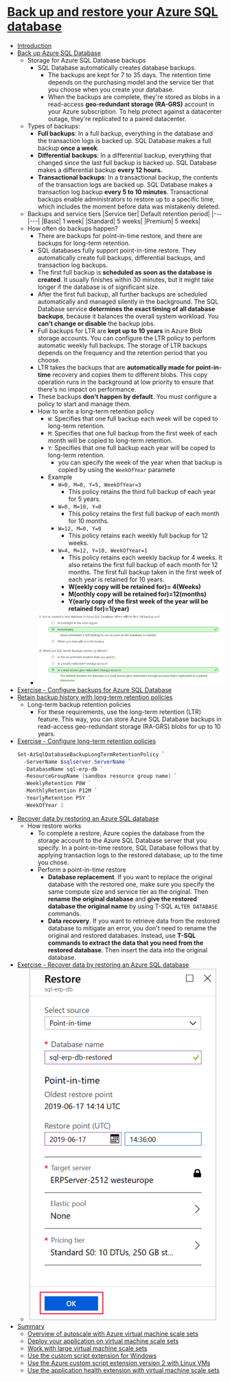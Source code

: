 # [Back up and restore your Azure SQL database](https://docs.microsoft.com/en-au/learn/modules/backup-restore-azure-sql/index)
- [Introduction](https://docs.microsoft.com/en-au/learn/modules/backup-restore-azure-sql/1-introduction/)
- [Back up Azure SQL Database](https://docs.microsoft.com/en-au/learn/modules/backup-restore-azure-sql/2-protect-database-with-backup/)
  - Storage for Azure SQL Database backups
    - SQL Database automatically creates database backups. 
      - The backups are kept for 7 to 35 days. The retention time depends on the purchasing model and the service tier that you choose when you create your database. 
      - When the backups are complete, they're stored as blobs in a read-access **geo-redundant storage (RA-GRS)** account in your Azure subscription. To help protect against a datacenter outage, they're replicated to a paired datacenter.
  - Types of backups:
    - **Full backups**: In a full backup, everything in the database and the transaction logs is backed up. SQL Database makes a full backup **once a week**.
    - **Differential backups**: In a differential backup, everything that changed since the last full backup is backed up. SQL Database makes a differential backup **every 12 hours.**
    - **Transactional backups**: In a transactional backup, the contents of the transaction logs are backed up. SQL Database makes a transaction log backup **every 5 to 10 minutes**. Transactional backups enable administrators to restore up to a specific time, which includes the moment before data was mistakenly deleted.
  - Backups and service tiers
    |Service tier|	Default retention period|
    |---|---|
    |Basic|	1 week|
    |Standard|	5 weeks|
    |Premium|	5 weeks|
  - How often do backups happen?
    - There are backups for point-in-time restore, and there are backups for long-term retention.
    - SQL databases fully support point-in-time restore. They automatically create full backups, differential backups, and transaction log backups. 
    - The first full backup is **scheduled as soon as the database is created**. It usually finishes within 30 minutes, but it might take longer if the database is of significant size.
    - After the first full backup, all further backups are scheduled automatically and managed silently in the background. The SQL Database service **determines the exact timing of all database backups**, because it balances the overall system workload. You **can't change or disable** the backup jobs.
    - Full backups for LTR are **kept up to 10 years** in Azure Blob storage accounts. You can configure the LTR policy to perform automatic weekly full backups. The storage of LTR backups depends on the frequency and the retention period that you choose.
    - LTR takes the backups that are **automatically made for point-in-time** recovery and copies them to different blobs. This copy operation runs in the background at low priority to ensure that there's no impact on performance.
    - These backups **don't happen by default**. You must configure a policy to start and manage them.
    - How to write a long-term retention policy
      - `W`: Specifies that one full backup each week will be coped to long-term retention.
      - `M`: Specifies that one full backup from the first week of each month will be copied to long-term retention.
      - `Y`: Specifies that one full backup each year will be coped to long-term retention.
        - you can specify the week of the year when that backup is copied by using the `WeekOfYear` paramete
      - Example 
        - `W=0, M=0, Y=5, WeekOfYear=3`
          - This policy retains the third full backup of each year for 5 years.
        - `W=0, M=10, Y=0`
          - This policy retains the first full backup of each month for 10 months.
        - `W=12, M=0, Y=0`
          - This policy retains each weekly full backup for 12 weeks.
        - `W=4, M=12, Y=10, WeekOfYear=1`
          - This policy retains each weekly backup for 4 weeks. It also retains the first full backup of each month for 12 months. The first full backup taken in the first week of each year is retained for 10 years.
          - **W(eekly copy will be retained for)= 4(Weeks)**
          - **M(onthly copy will be retained for)=12(months)**
          - **Y(early copy of the first week of the year will be retained for)=1(year)**
    - ![](2019-11-21-21-59-51.png)
- [Exercise - Configure backups for Azure SQL Database](https://docs.microsoft.com/en-au/learn/modules/backup-restore-azure-sql/3-exercise-configure-backup/)
- [Retain backup history with long-term retention policies](https://docs.microsoft.com/en-au/learn/modules/backup-restore-azure-sql/4-long-term-retention-policies/)
  - Long-term backup retention policies
    - For these requirements, use the long-term retention (LTR) feature. This way, you can store Azure SQL Database backups in read-access geo-redundant storage (RA-GRS) blobs for up to 10 years. 
- [Exercise - Configure long-term retention policies](https://docs.microsoft.com/en-au/learn/modules/backup-restore-azure-sql/5-exercise-configure-long-term-retention-policies/)
  ```powershell
  Set-AzSqlDatabaseBackupLongTermRetentionPolicy `
    -ServerName $sqlserver.ServerName `
    -DatabaseName sql-erp-db `
    -ResourceGroupName [sandbox resource group name] `
    -WeeklyRetention P8W `
    -MonthlyRetention P12M `
    -YearlyRetention P5Y `
    -WeekOfYear 1
  ```
- [Recover data by restoring an Azure SQL database](https://docs.microsoft.com/en-au/learn/modules/backup-restore-azure-sql/6-restore-database/)
  - How restore works
    - To complete a restore, Azure copies the database from the storage account to the Azure SQL Database server that you specify. In a point-in-time restore, SQL Database follows that by applying transaction logs to the restored database, up to the time you chose.
    - Perform a point-in-time restore
      - **Database replacement**. If you want to replace the original database with the restored one, make sure you specify the same compute size and service tier as the original. Then **rename the original database** and **give the restored database the original name** by using T-SQL `ALTER DATABASE` commands.
      - **Data recovery**. If you want to retrieve data from the restored database to mitigate an error, you don't need to rename the original and restored databases. Instead, use **T-SQL commands to extract the data that you need from the restored database**. Then insert the data into the original database.
- [Exercise - Recover data by restoring an Azure SQL database](https://docs.microsoft.com/en-au/learn/modules/backup-restore-azure-sql/7-exercise-restore-database/)
  - ![](2019-11-21-22-42-12.png)
- [Summary](https://docs.microsoft.com/en-au/learn/modules/backup-restore-azure-sql/8-summary/)
  - [Overview of autoscale with Azure virtual machine scale sets](https://docs.microsoft.com/azure/virtual-machine-scale-sets/virtual-machine-scale-sets-autoscale-overview)
  - [Deploy your application on virtual machine scale sets](https://docs.microsoft.com/azure/virtual-machine-scale-sets/virtual-machine-scale-sets-deploy-app)
  - [Work with large virtual machine scale sets](https://docs.microsoft.com/azure/virtual-machine-scale-sets/virtual-machine-scale-sets-placement-groups)
  - [Use the custom script extension for Windows](https://docs.microsoft.com/azure/virtual-machines/extensions/custom-script-windows)
  - [Use the Azure custom script extension version 2 with Linux VMs](https://docs.microsoft.com/azure/virtual-machines/extensions/custom-script-linux)
  - [Use the application health extension with virtual machine scale sets](https://docs.microsoft.com/azure/virtual-machine-scale-sets/virtual-machine-scale-sets-health-extension)